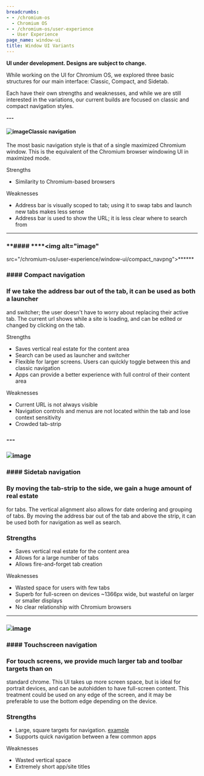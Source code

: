 ```yaml
---
breadcrumbs:
- - /chromium-os
  - Chromium OS
- - /chromium-os/user-experience
  - User Experience
page_name: window-ui
title: Window UI Variants
---
```


******UI under development. Designs are subject to change.******

While working on the UI for Chromium OS, we explored three basic structures for
our main interface: Classic, Compact, and Sidetab.

Each have their own strengths and weaknesses, and while we are still interested
in the variations, our current builds are focused on classic and compact
navigation styles.

**---**

#### **<img alt="image" src="/chromium-os/user-experience/window-ui/navpng">Classic navigation**

The most basic navigation style is that of a single maximized Chromium window.
This is the equivalent of the Chromium browser windowing UI in maximized mode.

Strengths

*   Similarity to Chromium-based browsers

Weaknesses

*   Address bar is visually scoped to tab; using it to swap tabs and
            launch new tabs makes less sense
*   Address bar is used to show the URL; it is less clear where to
            search from

---

### **#### ****<img alt="image"
src="/chromium-os/user-experience/window-ui/compact_navpng">******

### **#### **Compact navigation****

### If we take the address bar out of the tab, it can be used as both a launcher
and switcher; the user doesn't have to worry about replacing their active tab.
The current url shows while a site is loading, and can be edited or changed by
clicking on the tab.

Strengths

*   Saves vertical real estate for the content area
*   Search can be used as launcher and switcher
*   Flexible for larger screens. Users can quickly toggle between this
            and classic navigation
*   Apps can provide a better experience with full control of their
            content area

Weaknesses

*   Current URL is not always visible
*   Navigation controls and menus are not located within the tab and
            lose context sensitivity
*   Crowded tab-strip

### ---

### <img alt="image" src="/chromium-os/user-experience/window-ui/side_navpng">

### #### Sidetab navigation

### By moving the tab-strip to the side, we gain a huge amount of real estate
for tabs. The vertical alignment also allows for date ordering and grouping of
tabs. By moving the address bar out of the tab and above the strip, it can be
used both for navigation as well as search.

### Strengths

*   Saves vertical real estate for the content area
*   Allows for a large number of tabs
*   Allows fire-and-forget tab creation

Weaknesses

*   Wasted space for users with few tabs
*   Superb for full-screen on devices ~1366px wide, but wasteful on
            larger or smaller displays
*   No clear relationship with Chromium browsers

---

### <img alt="image" src="/chromium-os/user-experience/window-ui/TouchUI.png">

### #### Touchscreen navigation

### For touch screens, we provide much larger tab and toolbar targets than on
standard chrome. This UI takes up more screen space, but is ideal for portrait
devices, and can be autohidden to have full-screen content. This treatment could
be used on any edge of the screen, and it may be preferable to use the bottom
edge depending on the device.

### Strengths

*   Large, square targets for navigation.
            [example](/chromium-os/user-experience/window-ui/TouchNav.png)
*   Supports quick navigation between a few common apps

Weaknesses

*   Wasted vertical space
*   Extremely short app/site titles